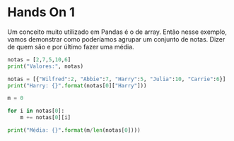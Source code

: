 # Hands On 1

 Um conceito muito utilizado em Pandas é o de array. Então nesse exemplo, vamos demonstrar como poderíamos agrupar um conjunto de notas. Dizer de quem são e por último fazer uma média.

``` python
notas = [2,7,5,10,6]
print("Valores:", notas)

notas = [{"Wilfred":2, "Abbie":7, "Harry":5, "Julia":10, "Carrie":6}]
print("Harry: {}".format(notas[0]["Harry"]))

m = 0

for i in notas[0]:
    m += notas[0][i]

print("Média: {}".format(m/len(notas[0])))
```